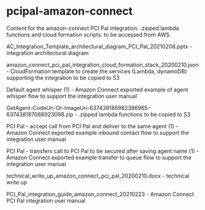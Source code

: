 # pcipal-amazon-connect
Content for the amazon-connect PCI Pal integration: .zipped lambda functions and cloud formation scripts. to be accessed from AWS.

AC_Integration_Template_architectural_diagram_PCI_Pal_20210208.pptx                     - integration architectural diagram

amazon_connect_pci_pal_integration_cloud_formation_stack_20200210.json                  - CloudFormation template to create the services (Lambda, dynamoDB) supporting the integration to be copied to S3

Default agent whisper (1)                                                               - Amazon Connect exported example of agent whisper flow to support the integration user manual

GetAgent-CodeUri-Or-ImageUri-637438186982386965-637438187068923098.zip                  - .zipped lambda functions to be copied to S3

PCI Pal - accept call from PCI Pal and deliver to the same agent (1)                    - Amazon Connect exported example inbound contact flow to support the integration user manual

PCI Pal - transfers call to PCI Pal to be secured after saving agent name (1)           - Amazon Connect exported example transfer to queue flow to support the integration user manual

technical_write_up_amazon_connect_pci_pal_20200210.docx                                 - technical write up

PCI_Pal_integration_guide_amazon_connect_20210223                                       - Amazon Connect PCI Pal integration user manual
